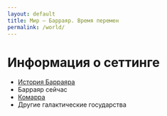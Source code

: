```yaml
---
layout: default
title: Мир — Барраяр. Время перемен
permalink: /world/
---
```


# Информация о сеттинге

- [История Барраяра](/world/brr-history/)
- Барраяр сейчас
- [Комарра](/world/komarr/)
- Другие галактические государства
